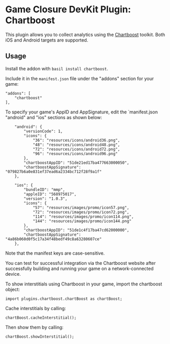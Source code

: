 # Game Closure DevKit Plugin: Chartboost

This plugin allows you to collect analytics using the [Chartboost](https://chartboost.com/) toolkit.  Both iOS and Android targets are supported.

## Usage

Install the addon with `basil install chartboost`.

Include it in the `manifest.json` file under the "addons" section for your game:

~~~
"addons": [
	"chartboost"
],
~~~

To specify your game's AppID and AppSignature, edit the `manifest.json "android" and "ios" sections as shown below:

~~~
	"android": {
		"versionCode": 1,
		"icons": {
			"36": "resources/icons/android36.png",
			"48": "resources/icons/android48.png",
			"72": "resources/icons/android72.png",
			"96": "resources/icons/android96.png"
		},
		"chartboostAppID": "51de21ed17ba477663000050",
		"chartboostAppSignature": "079827b6a0e831ef37ead6a2334bc712f28f9a1f"
	},
~~~

~~~
	"ios": {
		"bundleID": "mmp",
		"appleID": "568975017",
		"version": "1.0.3",
		"icons": {
			"57": "resources/images/promo/icon57.png",
			"72": "resources/images/promo/icon72.png",
			"114": "resources/images/promo/icon114.png",
			"144": "resources/images/promo/icon144.png"
		},
		"chartboostAppID": "51de1c4f17ba47cd62000000",
		"chartboostAppSignature": "4a86b060d0f5c17a34f48bedf49c8a63280607ce"
	},
~~~

Note that the manifest keys are case-sensitive.

You can test for successful integration via the Chartboost website after successfully building and running your game on a network-connected device.

To show interstitials using Chartboost in your game, import the chartboost object:

~~~
import plugins.chartboost.chartBoost as chartBoost;
~~~

Cache interstitials by calling:

~~~
chartBoost.cacheInterstitial();
~~~

Then show them by calling:

~~~
chartBoost.showInterstitial();
~~~
